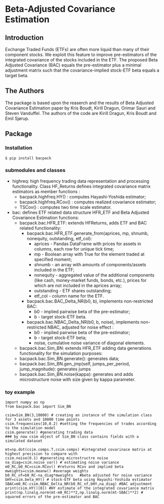 
# Beta-Adjusted Covariance Estimation

## Introduction

Exchange Traded Funds (ETFs) are often more liquid than many of their component stocks.  We exploit this feature to improve pre-estimators of the integrated covariance of the stocks included in the ETF. The proposed  Beta Adjusted Covariance (BAC) equals the pre-estimator plus a minimal adjustment matrix such that the covariance-implied stock-ETF beta equals a target beta. 

## The Authors
The package is based upon the reaserch and the results of Beta Adjusted Covariance Estimation paper by Kris Boudt, Kirill Dragun, Orimar Sauri and Steven Vanduffel.
The authors of the code are Kirill Dragun, Kris Boudt and Emil Sjørup.

## Package

### Installation

```console
$ pip install bacpack
```
### submodules and classes

- highreq: high frequency trading data representation and processing functionality. Class HF_Returns defines integrated covariance matrix estimators as member functions :
    - bacpack.highfreq.HY() : computes Hayashi-Yoshida estimator;
    - bacpack.highfreq.RCov() : computes realized covariance estimator;
    - TSCov() : computes two time scale estimator.
- bac: defines ETF related data structure HFR_ETF and Beta Adjusted Covariance Estimation functions:
  - bacpack.bac.HFR_ETF: extends HFReturns, adds ETF and BAC related functionality:
    - bacpack.bac.HFR_ETF.generate_from(aprices, mp, shnumb, nonequity, outstanding, etf_col):
        - aprices - Pandas DataFrame with prices for assets in columns, each row for unique tick time;
        - mp - Boolean array with True for the element traded at specified moment;
        - shnumb - an array with amounts of components/assets included in the ETF;
        - nonequity - aggregated value of the additional components (like cash, money-market funds, bonds, etc.), prices for which are not included in the aprices array;
        - outstanding - ETF shares outstanding;
        - etf_col - column name for the ETF.
    - bacpack.bac.BAC_Delta_NR(b0, b), implements non-restricted BAC:
        - b0 - implied pairwise beta of the pre-estimator;
        - b - target stock-ETF beta.
    - bacpack.bac.NBAC_Delta_NR(b0, b, noise), implements non-restricted NBAC, adjusted for noise effect :
        - b0 - implied pairwise beta of the pre-estimator;
        - b - target stock-ETF beta;
        - noise, cumulative noise variance of diagonal elements.
  -  bacpack.bac.Sim_BN: extends HFR_ETF adding data generations functionality for the simulation purposes:
    - bacpack.bac.Sim_BN.generate(): generates data;
    - bacpack.bac.Sim_BN.gen_jmp(self, jumps_per_period, jump_magnitude): generates jumps 
    - bacpack.bac.Sim_BN.noise(kappa): generates and adds microstructure noise with size given by kappa parameter.
    
### toy example

```
import numpy as np
from bacpack.bac import Sim_BN

csim=Sim_BN(3,10000) # creating an instance of the simulation class for 3 assets and 10000 time points
csim.frequencies(10,0.2) #setting the frequencies of trades according to the simulation model
csim.generate() #generating trading data
### by now csim object of Sim_BN class contains fields with a simulated dataset 

mt=np.dot(csim.comps.T,csim.comps) #integrated covarinace matrix at highest precision to compare with
csim.noise(0.1) #generating microstructre noise
na_diag=csim.noise_var() # estimating noise variance           
m0_RC,b0_RC=csim.RCov() #returns RCov and implied beta                  
mweights=csim.meanw() #average weights
b0_RC_nf=b0_RC-na_diag*mweights   #beta adjusted for noise variance               
bHY=csim.beta_HY() # stock-ETF beta using Hayashi-Yoshida estimator
SBAC=m0_RC-csim.NBAC_Delta_NR(b0_RC_nf,bHY,na_diag) #BAC adjustment
print(csim.HY()[0]) #HY estimate of the integrated covariance matrix       
print(np.linalg.norm(mt-m0_RC)**2,np.linalg.norm(mt-SBAC)**2) # squared errors of the pre-estimator and BAC
```

